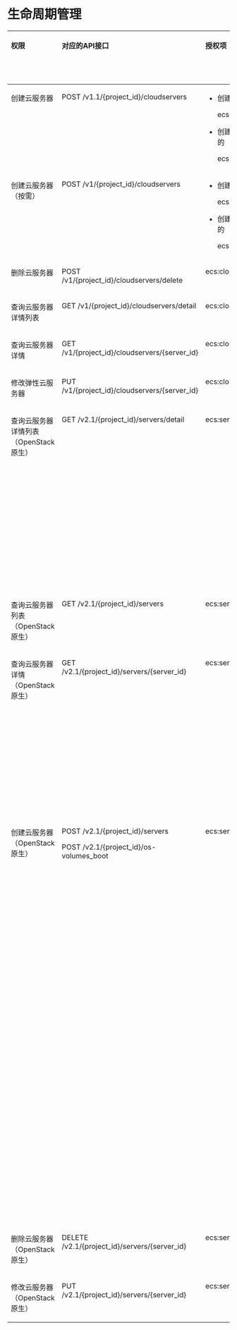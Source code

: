 # 生命周期管理<a name="ecs_06_0002"></a>

<a name="table1587111571724"></a>
<table><thead align="left"><tr id="row5871165713215"><th class="cellrowborder" valign="top" width="11.529466791393824%" id="mcps1.1.7.1.1"><p id="p106166215195"><a name="p106166215195"></a><a name="p106166215195"></a>权限</p>
</th>
<th class="cellrowborder" valign="top" width="19.118334892422826%" id="mcps1.1.7.1.2"><p id="p11871195719215"><a name="p11871195719215"></a><a name="p11871195719215"></a>对应的API接口</p>
</th>
<th class="cellrowborder" valign="top" width="20.357811038353603%" id="mcps1.1.7.1.3"><p id="p38711657129"><a name="p38711657129"></a><a name="p38711657129"></a>授权项（Action）</p>
</th>
<th class="cellrowborder" valign="top" width="18.60383536014967%" id="mcps1.1.7.1.4"><p id="p1195652816409"><a name="p1195652816409"></a><a name="p1195652816409"></a>依赖的授权项</p>
</th>
<th class="cellrowborder" valign="top" width="12.698783910196445%" id="mcps1.1.7.1.5"><p id="p12900195215510"><a name="p12900195215510"></a><a name="p12900195215510"></a>IAM项目</p>
<p id="p12578131324712"><a name="p12578131324712"></a><a name="p12578131324712"></a>(Project)</p>
</th>
<th class="cellrowborder" valign="top" width="17.691768007483628%" id="mcps1.1.7.1.6"><p id="p1999212348459"><a name="p1999212348459"></a><a name="p1999212348459"></a>企业项目</p>
<p id="p1026502118478"><a name="p1026502118478"></a><a name="p1026502118478"></a>(Enterprise Project)</p>
</th>
</tr>
</thead>
<tbody><tr id="row96181535163919"><td class="cellrowborder" valign="top" width="11.529466791393824%" headers="mcps1.1.7.1.1 "><p id="p122161658171920"><a name="p122161658171920"></a><a name="p122161658171920"></a>创建云服务器</p>
</td>
<td class="cellrowborder" valign="top" width="19.118334892422826%" headers="mcps1.1.7.1.2 "><p id="p4619183516390"><a name="p4619183516390"></a><a name="p4619183516390"></a>POST /v1.1/{project_id}/cloudservers</p>
</td>
<td class="cellrowborder" valign="top" width="20.357811038353603%" headers="mcps1.1.7.1.3 "><a name="ul11737193963914"></a><a name="ul11737193963914"></a><ul id="ul11737193963914"><li>创建云服务器时新创建<p id="p47747478588"><a name="p47747478588"></a><a name="p47747478588"></a>ecs:cloudServers:create</p>
</li><li>创建云服务器时绑定已有的<p id="p1914418214596"><a name="p1914418214596"></a><a name="p1914418214596"></a>ecs:cloudServers:create</p>
</li></ul>
</td>
<td class="cellrowborder" valign="top" width="18.60383536014967%" headers="mcps1.1.7.1.4 "><a name="ul83982616571"></a><a name="ul83982616571"></a><ul id="ul83982616571"><li>创建云服务器时新创建<p id="p18508513145910"><a name="p18508513145910"></a><a name="p18508513145910"></a>vpc:publicIps:create</p>
</li><li>创建云服务器时绑定已有的<p id="p1810051519596"><a name="p1810051519596"></a><a name="p1810051519596"></a>vpc:publicIps:update</p>
</li></ul>
</td>
<td class="cellrowborder" valign="top" width="12.698783910196445%" headers="mcps1.1.7.1.5 "><p id="p973716392393"><a name="p973716392393"></a><a name="p973716392393"></a>√</p>
</td>
<td class="cellrowborder" valign="top" width="17.691768007483628%" headers="mcps1.1.7.1.6 "><p id="p14600205184015"><a name="p14600205184015"></a><a name="p14600205184015"></a>√</p>
</td>
</tr>
<tr id="row6118143811524"><td class="cellrowborder" valign="top" width="11.529466791393824%" headers="mcps1.1.7.1.1 "><p id="p221611586197"><a name="p221611586197"></a><a name="p221611586197"></a>创建云服务器（按需）</p>
</td>
<td class="cellrowborder" valign="top" width="19.118334892422826%" headers="mcps1.1.7.1.2 "><p id="p9828202281915"><a name="p9828202281915"></a><a name="p9828202281915"></a>POST /v1/{project_id}/cloudservers</p>
</td>
<td class="cellrowborder" valign="top" width="20.357811038353603%" headers="mcps1.1.7.1.3 "><a name="ul9828142210192"></a><a name="ul9828142210192"></a><ul id="ul9828142210192"><li>创建云服务器时新创建<p id="p74921947175918"><a name="p74921947175918"></a><a name="p74921947175918"></a>ecs:cloudServers:create</p>
</li><li>创建云服务器时绑定已有的<p id="p6633194895913"><a name="p6633194895913"></a><a name="p6633194895913"></a>ecs:cloudServers:create</p>
</li></ul>
</td>
<td class="cellrowborder" valign="top" width="18.60383536014967%" headers="mcps1.1.7.1.4 "><a name="ul4754142218594"></a><a name="ul4754142218594"></a><ul id="ul4754142218594"><li>创建云服务器时新创建<p id="p991382817594"><a name="p991382817594"></a><a name="p991382817594"></a>vpc:publicIps:create</p>
</li><li>创建云服务器时绑定已有的<p id="p633823425910"><a name="p633823425910"></a><a name="p633823425910"></a>vpc:publicIps:update</p>
</li></ul>
</td>
<td class="cellrowborder" valign="top" width="12.698783910196445%" headers="mcps1.1.7.1.5 "><p id="p12801816111510"><a name="p12801816111510"></a><a name="p12801816111510"></a>√</p>
</td>
<td class="cellrowborder" valign="top" width="17.691768007483628%" headers="mcps1.1.7.1.6 "><p id="p560012512403"><a name="p560012512403"></a><a name="p560012512403"></a>√</p>
</td>
</tr>
<tr id="row78644281610"><td class="cellrowborder" valign="top" width="11.529466791393824%" headers="mcps1.1.7.1.1 "><p id="p192161758101911"><a name="p192161758101911"></a><a name="p192161758101911"></a>删除云服务器</p>
</td>
<td class="cellrowborder" valign="top" width="19.118334892422826%" headers="mcps1.1.7.1.2 "><p id="p1382822218198"><a name="p1382822218198"></a><a name="p1382822218198"></a>POST /v1/{project_id}/cloudservers/delete</p>
</td>
<td class="cellrowborder" valign="top" width="20.357811038353603%" headers="mcps1.1.7.1.3 "><p id="p117915413011"><a name="p117915413011"></a><a name="p117915413011"></a>ecs:cloudServers:delete</p>
</td>
<td class="cellrowborder" valign="top" width="18.60383536014967%" headers="mcps1.1.7.1.4 "><p id="p14956628144012"><a name="p14956628144012"></a><a name="p14956628144012"></a>-</p>
</td>
<td class="cellrowborder" valign="top" width="12.698783910196445%" headers="mcps1.1.7.1.5 "><p id="p171167111294"><a name="p171167111294"></a><a name="p171167111294"></a>√</p>
</td>
<td class="cellrowborder" valign="top" width="17.691768007483628%" headers="mcps1.1.7.1.6 "><p id="p060045154011"><a name="p060045154011"></a><a name="p060045154011"></a>√</p>
</td>
</tr>
<tr id="row18675729"><td class="cellrowborder" valign="top" width="11.529466791393824%" headers="mcps1.1.7.1.1 "><p id="p521695815198"><a name="p521695815198"></a><a name="p521695815198"></a>查询云服务器详情列表</p>
</td>
<td class="cellrowborder" valign="top" width="19.118334892422826%" headers="mcps1.1.7.1.2 "><p id="p72614261323"><a name="p72614261323"></a><a name="p72614261323"></a>GET /v1/{project_id}/cloudservers/detail</p>
</td>
<td class="cellrowborder" valign="top" width="20.357811038353603%" headers="mcps1.1.7.1.3 "><p id="p10835544012"><a name="p10835544012"></a><a name="p10835544012"></a>ecs:cloudServers:list</p>
</td>
<td class="cellrowborder" valign="top" width="18.60383536014967%" headers="mcps1.1.7.1.4 "><p id="p69571328194018"><a name="p69571328194018"></a><a name="p69571328194018"></a>-</p>
</td>
<td class="cellrowborder" valign="top" width="12.698783910196445%" headers="mcps1.1.7.1.5 "><p id="p146344104312"><a name="p146344104312"></a><a name="p146344104312"></a>√</p>
</td>
<td class="cellrowborder" valign="top" width="17.691768007483628%" headers="mcps1.1.7.1.6 "><p id="p13600135116407"><a name="p13600135116407"></a><a name="p13600135116407"></a>√</p>
</td>
</tr>
<tr id="row1321071111217"><td class="cellrowborder" valign="top" width="11.529466791393824%" headers="mcps1.1.7.1.1 "><p id="p1021614582197"><a name="p1021614582197"></a><a name="p1021614582197"></a>查询云服务器详情</p>
</td>
<td class="cellrowborder" valign="top" width="19.118334892422826%" headers="mcps1.1.7.1.2 "><p id="p1826214268219"><a name="p1826214268219"></a><a name="p1826214268219"></a>GET /v1/{project_id}/cloudservers/{server_id}</p>
</td>
<td class="cellrowborder" valign="top" width="20.357811038353603%" headers="mcps1.1.7.1.3 "><p id="p35581753016"><a name="p35581753016"></a><a name="p35581753016"></a>ecs:cloudServers:get</p>
</td>
<td class="cellrowborder" valign="top" width="18.60383536014967%" headers="mcps1.1.7.1.4 "><p id="p149571928184014"><a name="p149571928184014"></a><a name="p149571928184014"></a>-</p>
</td>
<td class="cellrowborder" valign="top" width="12.698783910196445%" headers="mcps1.1.7.1.5 "><p id="p6285184719434"><a name="p6285184719434"></a><a name="p6285184719434"></a>√</p>
</td>
<td class="cellrowborder" valign="top" width="17.691768007483628%" headers="mcps1.1.7.1.6 "><p id="p7601155110407"><a name="p7601155110407"></a><a name="p7601155110407"></a>√</p>
</td>
</tr>
<tr id="row1634414911210"><td class="cellrowborder" valign="top" width="11.529466791393824%" headers="mcps1.1.7.1.1 "><p id="p8216115818198"><a name="p8216115818198"></a><a name="p8216115818198"></a>修改弹性云服务器</p>
</td>
<td class="cellrowborder" valign="top" width="19.118334892422826%" headers="mcps1.1.7.1.2 "><p id="p42624262210"><a name="p42624262210"></a><a name="p42624262210"></a>PUT /v1/{project_id}/cloudservers/{server_id}</p>
</td>
<td class="cellrowborder" valign="top" width="20.357811038353603%" headers="mcps1.1.7.1.3 "><p id="p151918618012"><a name="p151918618012"></a><a name="p151918618012"></a>ecs:cloudServers:put</p>
</td>
<td class="cellrowborder" valign="top" width="18.60383536014967%" headers="mcps1.1.7.1.4 "><p id="p695715281405"><a name="p695715281405"></a><a name="p695715281405"></a>-</p>
</td>
<td class="cellrowborder" valign="top" width="12.698783910196445%" headers="mcps1.1.7.1.5 "><p id="p1035013495436"><a name="p1035013495436"></a><a name="p1035013495436"></a>√</p>
</td>
<td class="cellrowborder" valign="top" width="17.691768007483628%" headers="mcps1.1.7.1.6 "><p id="p11601151104012"><a name="p11601151104012"></a><a name="p11601151104012"></a>√</p>
</td>
</tr>
<tr id="row38713577219"><td class="cellrowborder" valign="top" width="11.529466791393824%" headers="mcps1.1.7.1.1 "><p id="p1621635816195"><a name="p1621635816195"></a><a name="p1621635816195"></a>查询云服务器详情列表（OpenStack原生）</p>
</td>
<td class="cellrowborder" valign="top" width="19.118334892422826%" headers="mcps1.1.7.1.2 "><p id="p16337193516315"><a name="p16337193516315"></a><a name="p16337193516315"></a>GET /v2.1/{project_id}/servers/detail</p>
</td>
<td class="cellrowborder" valign="top" width="20.357811038353603%" headers="mcps1.1.7.1.3 "><p id="p6604318658"><a name="p6604318658"></a><a name="p6604318658"></a>ecs:servers:list</p>
</td>
<td class="cellrowborder" valign="top" width="18.60383536014967%" headers="mcps1.1.7.1.4 "><p id="p315116813517"><a name="p315116813517"></a><a name="p315116813517"></a>ecs:servers:get</p>
<p id="p1288394510"><a name="p1288394510"></a><a name="p1288394510"></a>ecs:serverVolumes:use</p>
<p id="p61781012516"><a name="p61781012516"></a><a name="p61781012516"></a>ecs:diskConfigs:use</p>
<p id="p949514114510"><a name="p949514114510"></a><a name="p949514114510"></a>ecs:securityGroups:use</p>
<p id="p7319171210518"><a name="p7319171210518"></a><a name="p7319171210518"></a>ecs:serverKeypairs:get</p>
<p id="p159031112453"><a name="p159031112453"></a><a name="p159031112453"></a>vpc:securityGroups:get</p>
<p id="p125431131515"><a name="p125431131515"></a><a name="p125431131515"></a>vpc:securityGroupRules:get</p>
<p id="p454217141250"><a name="p454217141250"></a><a name="p454217141250"></a>vpc:networks:get</p>
<p id="p1352915154511"><a name="p1352915154511"></a><a name="p1352915154511"></a>vpc:subnets:get</p>
<p id="p260561611515"><a name="p260561611515"></a><a name="p260561611515"></a>vpc:ports:get</p>
<p id="p1630721720517"><a name="p1630721720517"></a><a name="p1630721720517"></a>vpc:routers:get</p>
</td>
<td class="cellrowborder" valign="top" width="12.698783910196445%" headers="mcps1.1.7.1.5 "><p id="p131419642219"><a name="p131419642219"></a><a name="p131419642219"></a>√</p>
</td>
<td class="cellrowborder" valign="top" width="17.691768007483628%" headers="mcps1.1.7.1.6 "><p id="p1760114517401"><a name="p1760114517401"></a><a name="p1760114517401"></a>×</p>
</td>
</tr>
<tr id="row58713574219"><td class="cellrowborder" valign="top" width="11.529466791393824%" headers="mcps1.1.7.1.1 "><p id="p11216105819192"><a name="p11216105819192"></a><a name="p11216105819192"></a>查询云服务器列表（OpenStack原生）</p>
</td>
<td class="cellrowborder" valign="top" width="19.118334892422826%" headers="mcps1.1.7.1.2 "><p id="p292383619252"><a name="p292383619252"></a><a name="p292383619252"></a>GET /v2.1/{project_id}/servers</p>
</td>
<td class="cellrowborder" valign="top" width="20.357811038353603%" headers="mcps1.1.7.1.3 "><p id="p73591966513"><a name="p73591966513"></a><a name="p73591966513"></a>ecs:servers:list</p>
</td>
<td class="cellrowborder" valign="top" width="18.60383536014967%" headers="mcps1.1.7.1.4 "><p id="p189571028164011"><a name="p189571028164011"></a><a name="p189571028164011"></a>-</p>
</td>
<td class="cellrowborder" valign="top" width="12.698783910196445%" headers="mcps1.1.7.1.5 "><p id="p347123713448"><a name="p347123713448"></a><a name="p347123713448"></a>√</p>
</td>
<td class="cellrowborder" valign="top" width="17.691768007483628%" headers="mcps1.1.7.1.6 "><p id="p247123764417"><a name="p247123764417"></a><a name="p247123764417"></a>×</p>
</td>
</tr>
<tr id="row88711057321"><td class="cellrowborder" valign="top" width="11.529466791393824%" headers="mcps1.1.7.1.1 "><p id="p142161158151913"><a name="p142161158151913"></a><a name="p142161158151913"></a>查询云服务器详情（OpenStack原生）</p>
</td>
<td class="cellrowborder" valign="top" width="19.118334892422826%" headers="mcps1.1.7.1.2 "><p id="p41651192619"><a name="p41651192619"></a><a name="p41651192619"></a>GET /v2.1/{project_id}/servers/{server_id}</p>
</td>
<td class="cellrowborder" valign="top" width="20.357811038353603%" headers="mcps1.1.7.1.3 "><p id="p1847815513513"><a name="p1847815513513"></a><a name="p1847815513513"></a>ecs:servers:get</p>
</td>
<td class="cellrowborder" valign="top" width="18.60383536014967%" headers="mcps1.1.7.1.4 "><p id="p162461156142"><a name="p162461156142"></a><a name="p162461156142"></a>ecs:serverVolumes:use</p>
<p id="p7691557449"><a name="p7691557449"></a><a name="p7691557449"></a>ecs:diskConfigs:use</p>
<p id="p178831657640"><a name="p178831657640"></a><a name="p178831657640"></a>ecs:securityGroups:use</p>
<p id="p17822145815413"><a name="p17822145815413"></a><a name="p17822145815413"></a>ecs:serverKeypairs:get</p>
<p id="p962816599417"><a name="p962816599417"></a><a name="p962816599417"></a>vpc:securityGroups:get</p>
<p id="p1739870658"><a name="p1739870658"></a><a name="p1739870658"></a>vpc:securityGroupRules:get</p>
<p id="p551513114517"><a name="p551513114517"></a><a name="p551513114517"></a>vpc:networks:get</p>
<p id="p22721829510"><a name="p22721829510"></a><a name="p22721829510"></a>vpc:subnets:get</p>
<p id="p125781537512"><a name="p125781537512"></a><a name="p125781537512"></a>vpc:ports:get</p>
<p id="p102321047517"><a name="p102321047517"></a><a name="p102321047517"></a>vpc:routers:get</p>
</td>
<td class="cellrowborder" valign="top" width="12.698783910196445%" headers="mcps1.1.7.1.5 "><p id="p788384310448"><a name="p788384310448"></a><a name="p788384310448"></a>√</p>
</td>
<td class="cellrowborder" valign="top" width="17.691768007483628%" headers="mcps1.1.7.1.6 "><p id="p28836436446"><a name="p28836436446"></a><a name="p28836436446"></a>×</p>
</td>
</tr>
<tr id="row19755103191416"><td class="cellrowborder" valign="top" width="11.529466791393824%" headers="mcps1.1.7.1.1 "><p id="p14216155891912"><a name="p14216155891912"></a><a name="p14216155891912"></a>创建云服务器（OpenStack原生）</p>
</td>
<td class="cellrowborder" valign="top" width="19.118334892422826%" headers="mcps1.1.7.1.2 "><p id="p5883772911"><a name="p5883772911"></a><a name="p5883772911"></a>POST /v2.1/{project_id}/servers</p>
<p id="p11883670913"><a name="p11883670913"></a><a name="p11883670913"></a>POST /v2.1/{project_id}/os-volumes_boot</p>
</td>
<td class="cellrowborder" valign="top" width="20.357811038353603%" headers="mcps1.1.7.1.3 "><p id="p44811654644"><a name="p44811654644"></a><a name="p44811654644"></a>ecs:servers:create</p>
</td>
<td class="cellrowborder" valign="top" width="18.60383536014967%" headers="mcps1.1.7.1.4 "><p id="p15185262314"><a name="p15185262314"></a><a name="p15185262314"></a>ecs:servers:get</p>
<p id="p1525902711312"><a name="p1525902711312"></a><a name="p1525902711312"></a>ecs:serverInterfaces:use</p>
<p id="p420411288316"><a name="p420411288316"></a><a name="p420411288316"></a>ecs:serverInterfaces:get</p>
<p id="p11926291311"><a name="p11926291311"></a><a name="p11926291311"></a>ecs:flavors:get</p>
<p id="p885613292038"><a name="p885613292038"></a><a name="p885613292038"></a>ecs:securityGroups:use</p>
<p id="p87160306315"><a name="p87160306315"></a><a name="p87160306315"></a>evs:volumes:list</p>
<p id="p151011311538"><a name="p151011311538"></a><a name="p151011311538"></a>evs:volumes:get</p>
<p id="p201876326316"><a name="p201876326316"></a><a name="p201876326316"></a>evs:volumes:create</p>
<p id="p1317918330319"><a name="p1317918330319"></a><a name="p1317918330319"></a>evs:volumes:attach</p>
<p id="p158823412313"><a name="p158823412313"></a><a name="p158823412313"></a>evs:volumes:manage</p>
<p id="p177497341737"><a name="p177497341737"></a><a name="p177497341737"></a>vpc:securityGroups:get</p>
<p id="p29679368317"><a name="p29679368317"></a><a name="p29679368317"></a>vpc:networks:get</p>
<p id="p0718837433"><a name="p0718837433"></a><a name="p0718837433"></a>vpc:networks:update</p>
<p id="p576103813316"><a name="p576103813316"></a><a name="p576103813316"></a>vpc:subnets:get</p>
<p id="p10320103918312"><a name="p10320103918312"></a><a name="p10320103918312"></a>vpc:subnets:update</p>
<p id="p13941540131"><a name="p13941540131"></a><a name="p13941540131"></a>vpc:ports:create</p>
<p id="p2077713404313"><a name="p2077713404313"></a><a name="p2077713404313"></a>vpc:ports:update</p>
<p id="p45700412314"><a name="p45700412314"></a><a name="p45700412314"></a>vpc:ports:get</p>
<p id="p1971184912315"><a name="p1971184912315"></a><a name="p1971184912315"></a>vpc:ports:delete</p>
<p id="p147281049938"><a name="p147281049938"></a><a name="p147281049938"></a>vpc:networks:create</p>
<p id="p1155512505311"><a name="p1155512505311"></a><a name="p1155512505311"></a>vpc:subnets:create</p>
<p id="p1578545116310"><a name="p1578545116310"></a><a name="p1578545116310"></a>vpc:routers:get</p>
<p id="p16643125213317"><a name="p16643125213317"></a><a name="p16643125213317"></a>vpc:routers:update</p>
<p id="p54831531835"><a name="p54831531835"></a><a name="p54831531835"></a>ims:images:list</p>
<p id="p1333412544310"><a name="p1333412544310"></a><a name="p1333412544310"></a>ims:images:get</p>
</td>
<td class="cellrowborder" valign="top" width="12.698783910196445%" headers="mcps1.1.7.1.5 "><p id="p2056414734420"><a name="p2056414734420"></a><a name="p2056414734420"></a>√</p>
</td>
<td class="cellrowborder" valign="top" width="17.691768007483628%" headers="mcps1.1.7.1.6 "><p id="p256424794411"><a name="p256424794411"></a><a name="p256424794411"></a>×</p>
</td>
</tr>
<tr id="row328513471419"><td class="cellrowborder" valign="top" width="11.529466791393824%" headers="mcps1.1.7.1.1 "><p id="p1721655891911"><a name="p1721655891911"></a><a name="p1721655891911"></a>删除云服务器（OpenStack原生）</p>
</td>
<td class="cellrowborder" valign="top" width="19.118334892422826%" headers="mcps1.1.7.1.2 "><p id="p33197248919"><a name="p33197248919"></a><a name="p33197248919"></a>DELETE /v2.1/{project_id}/servers/{server_id}</p>
</td>
<td class="cellrowborder" valign="top" width="20.357811038353603%" headers="mcps1.1.7.1.3 "><p id="p689410635"><a name="p689410635"></a><a name="p689410635"></a>ecs:servers:delete</p>
</td>
<td class="cellrowborder" valign="top" width="18.60383536014967%" headers="mcps1.1.7.1.4 "><p id="p2957192844016"><a name="p2957192844016"></a><a name="p2957192844016"></a>-</p>
</td>
<td class="cellrowborder" valign="top" width="12.698783910196445%" headers="mcps1.1.7.1.5 "><p id="p434635218449"><a name="p434635218449"></a><a name="p434635218449"></a>√</p>
</td>
<td class="cellrowborder" valign="top" width="17.691768007483628%" headers="mcps1.1.7.1.6 "><p id="p103461652124416"><a name="p103461652124416"></a><a name="p103461652124416"></a>×</p>
</td>
</tr>
<tr id="row1262503681417"><td class="cellrowborder" valign="top" width="11.529466791393824%" headers="mcps1.1.7.1.1 "><p id="p3216258121913"><a name="p3216258121913"></a><a name="p3216258121913"></a>修改云服务器（OpenStack原生）</p>
</td>
<td class="cellrowborder" valign="top" width="19.118334892422826%" headers="mcps1.1.7.1.2 "><p id="p731918241919"><a name="p731918241919"></a><a name="p731918241919"></a>PUT /v2.1/{project_id}/servers/{server_id}</p>
</td>
<td class="cellrowborder" valign="top" width="20.357811038353603%" headers="mcps1.1.7.1.3 "><p id="p314812816316"><a name="p314812816316"></a><a name="p314812816316"></a>ecs:servers:update</p>
</td>
<td class="cellrowborder" valign="top" width="18.60383536014967%" headers="mcps1.1.7.1.4 "><p id="p395742813403"><a name="p395742813403"></a><a name="p395742813403"></a>ecs:servers:get</p>
</td>
<td class="cellrowborder" valign="top" width="12.698783910196445%" headers="mcps1.1.7.1.5 "><p id="p1786195484414"><a name="p1786195484414"></a><a name="p1786195484414"></a>√</p>
</td>
<td class="cellrowborder" valign="top" width="17.691768007483628%" headers="mcps1.1.7.1.6 "><p id="p1186165417446"><a name="p1186165417446"></a><a name="p1186165417446"></a>×</p>
</td>
</tr>
</tbody>
</table>

